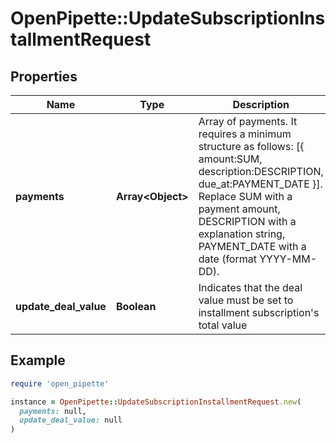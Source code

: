 # OpenPipette::UpdateSubscriptionInstallmentRequest

## Properties

| Name | Type | Description | Notes |
| ---- | ---- | ----------- | ----- |
| **payments** | **Array&lt;Object&gt;** | Array of payments. It requires a minimum structure as follows: [{ amount:SUM, description:DESCRIPTION, due_at:PAYMENT_DATE }]. Replace SUM with a payment amount, DESCRIPTION with a explanation string, PAYMENT_DATE with a date (format YYYY-MM-DD). |  |
| **update_deal_value** | **Boolean** | Indicates that the deal value must be set to installment subscription&#39;s total value | [optional] |

## Example

```ruby
require 'open_pipette'

instance = OpenPipette::UpdateSubscriptionInstallmentRequest.new(
  payments: null,
  update_deal_value: null
)
```

